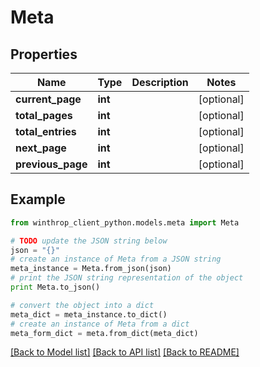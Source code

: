 # Meta


## Properties

Name | Type | Description | Notes
------------ | ------------- | ------------- | -------------
**current_page** | **int** |  | [optional] 
**total_pages** | **int** |  | [optional] 
**total_entries** | **int** |  | [optional] 
**next_page** | **int** |  | [optional] 
**previous_page** | **int** |  | [optional] 

## Example

```python
from winthrop_client_python.models.meta import Meta

# TODO update the JSON string below
json = "{}"
# create an instance of Meta from a JSON string
meta_instance = Meta.from_json(json)
# print the JSON string representation of the object
print Meta.to_json()

# convert the object into a dict
meta_dict = meta_instance.to_dict()
# create an instance of Meta from a dict
meta_form_dict = meta.from_dict(meta_dict)
```
[[Back to Model list]](../README.md#documentation-for-models) [[Back to API list]](../README.md#documentation-for-api-endpoints) [[Back to README]](../README.md)


